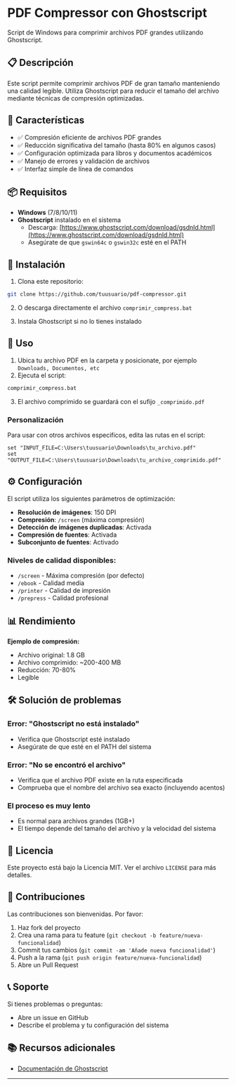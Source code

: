 # PDF Compressor con Ghostscript

Script de Windows para comprimir archivos PDF grandes utilizando Ghostscript.

## 📋 Descripción

Este script permite comprimir archivos PDF de gran tamaño manteniendo una calidad legible. Utiliza Ghostscript para reducir el tamaño del archivo mediante técnicas de compresión optimizadas.

## 🚀 Características

- ✅ Compresión eficiente de archivos PDF grandes
- ✅ Reducción significativa del tamaño (hasta 80% en algunos casos)
- ✅ Configuración optimizada para libros y documentos académicos
- ✅ Manejo de errores y validación de archivos
- ✅ Interfaz simple de línea de comandos

## 📦 Requisitos

- **Windows** (7/8/10/11)
- **Ghostscript** instalado en el sistema
  - Descarga: [https://www.ghostscript.com/download/gsdnld.html](https://www.ghostscript.com/download/gsdnld.html)
  - Asegúrate de que `gswin64c` o `gswin32c` esté en el PATH

## 📂 Instalación

1. Clona este repositorio:
```bash
git clone https://github.com/tuusuario/pdf-compressor.git
```

2. O descarga directamente el archivo `comprimir_compress.bat`

3. Instala Ghostscript si no lo tienes instalado

## 🔧 Uso

1. Ubica tu archivo PDF en la carpeta y posicionate, por ejemplo `Downloads, Documentos, etc`
2. Ejecuta el script:
```bash
comprimir_compress.bat
```

3. El archivo comprimido se guardará con el sufijo `_comprimido.pdf`

### Personalización

Para usar con otros archivos especificos, edita las rutas en el script:

```batch
set "INPUT_FILE=C:\Users\tuusuario\Downloads\tu_archivo.pdf"
set "OUTPUT_FILE=C:\Users\tuusuario\Downloads\tu_archivo_comprimido.pdf"
```

## ⚙️ Configuración

El script utiliza los siguientes parámetros de optimización:

- **Resolución de imágenes**: 150 DPI
- **Compresión**: `/screen` (máxima compresión)
- **Detección de imágenes duplicadas**: Activada
- **Compresión de fuentes**: Activada
- **Subconjunto de fuentes**: Activado

### Niveles de calidad disponibles:

- `/screen` - Máxima compresión (por defecto)
- `/ebook` - Calidad media
- `/printer` - Calidad de impresión
- `/prepress` - Calidad profesional

## 📊 Rendimiento

**Ejemplo de compresión:**
- Archivo original: 1.8 GB
- Archivo comprimido: ~200-400 MB
- Reducción: 70-80%
- Legible

## 🛠️ Solución de problemas

### Error: "Ghostscript no está instalado"
- Verifica que Ghostscript esté instalado
- Asegúrate de que esté en el PATH del sistema

### Error: "No se encontró el archivo"
- Verifica que el archivo PDF existe en la ruta especificada
- Comprueba que el nombre del archivo sea exacto (incluyendo acentos)

### El proceso es muy lento
- Es normal para archivos grandes (1GB+)
- El tiempo depende del tamaño del archivo y la velocidad del sistema

## 📄 Licencia

Este proyecto está bajo la Licencia MIT. Ver el archivo `LICENSE` para más detalles.

## 🤝 Contribuciones

Las contribuciones son bienvenidas. Por favor:

1. Haz fork del proyecto
2. Crea una rama para tu feature (`git checkout -b feature/nueva-funcionalidad`)
3. Commit tus cambios (`git commit -am 'Añade nueva funcionalidad'`)
4. Push a la rama (`git push origin feature/nueva-funcionalidad`)
5. Abre un Pull Request

## 📞 Soporte

Si tienes problemas o preguntas:
- Abre un issue en GitHub
- Describe el problema y tu configuración del sistema

## 📚 Recursos adicionales

- [Documentación de Ghostscript](https://www.ghostscript.com/doc/)

---
